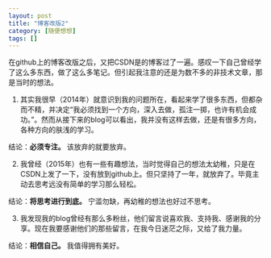 ```yaml
---
layout: post
title: "博客改版2"
category: [随便想想]
tags: []
---
```


在github上的博客改版之后，又把CSDN是的博客过了一遍。感叹一下自己曾经学了这么多东西，做了这么多笔记。但引起我注意的还是为数不多的非技术文章，那是当时的想法。  

1. 其实我很早（2014年）就意识到我的问题所在，看起来学了很多东西，但都杂而不精，并决定“我必须找到一个方向，深入去做，孤注一掷，也许有机会成功。”。然而从接下来的blog可以看出，我并没有这样去做，还是有很多方向，各种方向的肤浅的学习。  

结论：**必须专注。** 该放弃的就要放弃。

2. 我曾经（2015年）也有一些有趣想法，当时觉得自己的想法太幼稚，只是在CSDN上发了一下，没有放到github上。但只坚持了一年，就放弃了。毕竟主动去思考远没有简单的学习那么轻松。  

结论：**将思考进行到底。** 宁滥勿缺，再幼稚的想法也好过不思考。  

3. 我发现我的blog曾经有那么多粉丝，他们留言说喜欢我、支持我、感谢我的分享。现在我要感谢他们的那些留言，在我今日迷茫之际，又给了我力量。  

结论：**相信自己。** 我值得拥有美好。  
